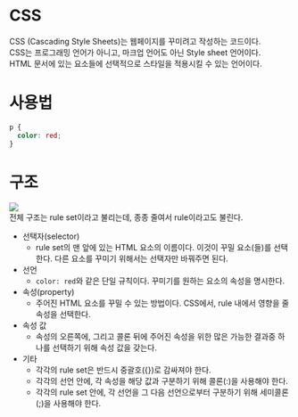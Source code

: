 # CSS
CSS (Cascading Style Sheets)는 웹페이지를 꾸미려고 작성하는 코드이다.  
CSS는 프로그래밍 언어가 아니고, 마크업 언어도 아닌 Style sheet 언어이다.  
HTML 문서에 있는 요소들에 선택적으로 스타일을 적용시킬 수 있는 언어이다.

# 사용법
```CSS
p {
  color: red;
}
```

# 구조
![](https://github.com/min9-530/TIL/assets/104071568/a1dfa9d0-a3f5-4264-a36f-ce54511b9c7b)  
전체 구조는 rule set이라고 불리는데, 종종 줄여서 rule이라고도 불린다.  

+ 선택자(selector)
  + rule set의 맨 앞에 있는 HTML 요소의 이름이다. 이것이 꾸밀 요소(들)를 선택한다. 다른 요소를 꾸미기 위해서는 선택자만 바꿔주면 된다.
+ 선언
  + ``color: red``와 같은 단일 규칙이다. 꾸미기를 원하는 요소의 속성을 명시한다.  
+ 속성(property)
  + 주어진 HTML 요소를 꾸밀 수 있는 방법이다. CSS에서, rule 내에서 영향을 줄 속성을 선택한다.
+ 속성 값
  + 속성의 오른쪽에, 그리고 콜론 뒤에 주어진 속성을 위한 많은 가능한 결과중 하나를 선택하기 위해 속성 값을 갖는다.
+ 기타
  + 각각의 rule set은 반드시 중괄호({})로 감싸져야 한다.
  + 각각의 선언 안에, 각 속성을 해당 값과 구분하기 위해 콜론(:)을 사용해야 한다.
  + 각각의 rule set 안에, 각 선언을 그 다음 선언으로부터 구분하기 위해 세미콜론 (;)을 사용해야 한다.

